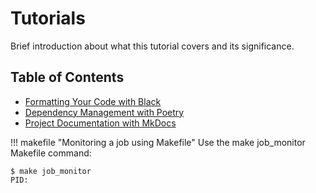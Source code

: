 # Tutorials

Brief introduction about what this tutorial covers and its significance.

## Table of Contents

- [Formatting Your Code with Black](./black-formatter.md)
- [Dependency Management with Poetry](./poetry.md)
- [Project Documentation with MkDocs](./mkdocs-docs.md)


!!! makefile "Monitoring a job using Makefile" Use the make job_monitor Makefile command:

```
$ make job_monitor
PID:
```
